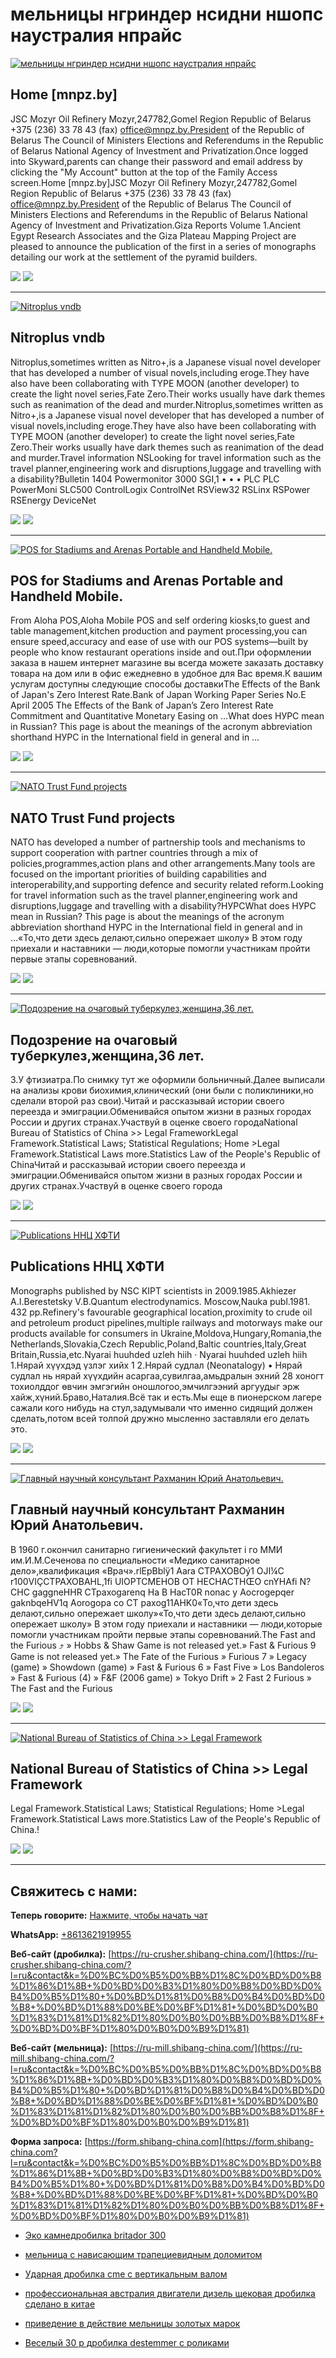 # мельницы нгриндер нсидни ншопс наустралия нпрайс

<a href="https://swt.shibang-china.com/?l=ru&img&k=%D0%BC%D0%B5%D0%BB%D1%8C%D0%BD%D0%B8%D1%86%D1%8B+%D0%BD%D0%B3%D1%80%D0%B8%D0%BD%D0%B4%D0%B5%D1%80+%D0%BD%D1%81%D0%B8%D0%B4%D0%BD%D0%B8+%D0%BD%D1%88%D0%BE%D0%BF%D1%81+%D0%BD%D0%B0%D1%83%D1%81%D1%82%D1%80%D0%B0%D0%BB%D0%B8%D1%8F+%D0%BD%D0%BF%D1%80%D0%B0%D0%B9%D1%81" target="_blank">![мельницы нгриндер нсидни ншопс наустралия нпрайс](http://static.shibang-china.com/all-800x300/1027.jpg)</a>

## Home [mnpz.by]
JSC Mozyr Oil Refinery Mozyr,247782,Gomel Region Republic of Belarus +375 (236) 33 78 43 (fax) office@mnpz.by.President of the Republic of Belarus The Council of Ministers Elections and Referendums in the Republic of Belarus National Agency of Investment and Privatization.Once logged into Skyward,parents can change their password and email address by clicking the &quot;My Account&quot; button at the top of the Family Access screen.Home [mnpz.by]JSC Mozyr Oil Refinery Mozyr,247782,Gomel Region Republic of Belarus +375 (236) 33 78 43 (fax) office@mnpz.by.President of the Republic of Belarus The Council of Ministers Elections and Referendums in the Republic of Belarus National Agency of Investment and Privatization.Giza Reports Volume 1.Ancient Egypt Research Associates and the Giza Plateau Mapping Project are pleased to announce the publication of the first in a series of monographs detailing our work at the settlement of the pyramid builders.


<a href="https://whatsapp.shibangsoft.com/WhatsApp.php" target="_blank" title="WhatsApp">![](http://static.shibang-china.com/icon/whatsapp.png)</a> <a href="https://swt.shibang-china.com/?l=ru&icon&k=%D0%BC%D0%B5%D0%BB%D1%8C%D0%BD%D0%B8%D1%86%D1%8B+%D0%BD%D0%B3%D1%80%D0%B8%D0%BD%D0%B4%D0%B5%D1%80+%D0%BD%D1%81%D0%B8%D0%B4%D0%BD%D0%B8+%D0%BD%D1%88%D0%BE%D0%BF%D1%81+%D0%BD%D0%B0%D1%83%D1%81%D1%82%D1%80%D0%B0%D0%BB%D0%B8%D1%8F+%D0%BD%D0%BF%D1%80%D0%B0%D0%B9%D1%81" target="_blank">![](http://static.shibang-china.com/icon/chat-ru.png)</a>

---

<a href="https://swt.shibang-china.com/?l=ru&img&k=%D0%BC%D0%B5%D0%BB%D1%8C%D0%BD%D0%B8%D1%86%D1%8B+%D0%BD%D0%B3%D1%80%D0%B8%D0%BD%D0%B4%D0%B5%D1%80+%D0%BD%D1%81%D0%B8%D0%B4%D0%BD%D0%B8+%D0%BD%D1%88%D0%BE%D0%BF%D1%81+%D0%BD%D0%B0%D1%83%D1%81%D1%82%D1%80%D0%B0%D0%BB%D0%B8%D1%8F+%D0%BD%D0%BF%D1%80%D0%B0%D0%B9%D1%81" target="_blank">![Nitroplus vndb](http://static.shibang-china.com/all-800x300/1182.jpg)</a>

## Nitroplus vndb
Nitroplus,sometimes written as Nitro+,is a Japanese visual novel developer that has developed a number of visual novels,including eroge.They have also have been collaborating with TYPE MOON (another developer) to create the light novel series,Fate Zero.Their works usually have dark themes such as reanimation of the dead and murder.Nitroplus,sometimes written as Nitro+,is a Japanese visual novel developer that has developed a number of visual novels,including eroge.They have also have been collaborating with TYPE MOON (another developer) to create the light novel series,Fate Zero.Their works usually have dark themes such as reanimation of the dead and murder.Travel information NSLooking for travel information such as the travel planner,engineering work and disruptions,luggage and travelling with a disability?Bulletin 1404 Powermonitor 3000 SGI,1 • • • PLC PLC PowerMoni SLC500 ControlLogix ControlNet RSView32 RSLinx RSPower RSEnergy DeviceNet


<a href="https://whatsapp.shibangsoft.com/WhatsApp.php" target="_blank" title="WhatsApp">![](http://static.shibang-china.com/icon/whatsapp.png)</a> <a href="https://swt.shibang-china.com/?l=ru&icon&k=%D0%BC%D0%B5%D0%BB%D1%8C%D0%BD%D0%B8%D1%86%D1%8B+%D0%BD%D0%B3%D1%80%D0%B8%D0%BD%D0%B4%D0%B5%D1%80+%D0%BD%D1%81%D0%B8%D0%B4%D0%BD%D0%B8+%D0%BD%D1%88%D0%BE%D0%BF%D1%81+%D0%BD%D0%B0%D1%83%D1%81%D1%82%D1%80%D0%B0%D0%BB%D0%B8%D1%8F+%D0%BD%D0%BF%D1%80%D0%B0%D0%B9%D1%81" target="_blank">![](http://static.shibang-china.com/icon/chat-ru.png)</a>

---

<a href="https://swt.shibang-china.com/?l=ru&img&k=%D0%BC%D0%B5%D0%BB%D1%8C%D0%BD%D0%B8%D1%86%D1%8B+%D0%BD%D0%B3%D1%80%D0%B8%D0%BD%D0%B4%D0%B5%D1%80+%D0%BD%D1%81%D0%B8%D0%B4%D0%BD%D0%B8+%D0%BD%D1%88%D0%BE%D0%BF%D1%81+%D0%BD%D0%B0%D1%83%D1%81%D1%82%D1%80%D0%B0%D0%BB%D0%B8%D1%8F+%D0%BD%D0%BF%D1%80%D0%B0%D0%B9%D1%81" target="_blank">![POS for Stadiums and Arenas Portable and Handheld Mobile.](http://static.shibang-china.com/all-800x300/917.jpg)</a>

## POS for Stadiums and Arenas Portable and Handheld Mobile.
From Aloha POS,Aloha Mobile POS and self ordering kiosks,to guest and table management,kitchen production and payment processing,you can ensure speed,accuracy and ease of use with our POS systems—built by people who know restaurant operations inside and out.При оформлении заказа в нашем интернет магазине вы всегда можете заказать доставку товара на дом или в офис ежедневно в удобное для Вас время.К вашим услугам доступны следующие способы доставкиThe Effects of the Bank of Japan's Zero Interest Rate.Bank of Japan Working Paper Series No.E April 2005 The Effects of the Bank of Japan’s Zero Interest Rate Commitment and Quantitative Monetary Easing on …What does НУРС mean in Russian? This page is about the meanings of the acronym abbreviation shorthand НУРС in the International field in general and in …


<a href="https://whatsapp.shibangsoft.com/WhatsApp.php" target="_blank" title="WhatsApp">![](http://static.shibang-china.com/icon/whatsapp.png)</a> <a href="https://swt.shibang-china.com/?l=ru&icon&k=%D0%BC%D0%B5%D0%BB%D1%8C%D0%BD%D0%B8%D1%86%D1%8B+%D0%BD%D0%B3%D1%80%D0%B8%D0%BD%D0%B4%D0%B5%D1%80+%D0%BD%D1%81%D0%B8%D0%B4%D0%BD%D0%B8+%D0%BD%D1%88%D0%BE%D0%BF%D1%81+%D0%BD%D0%B0%D1%83%D1%81%D1%82%D1%80%D0%B0%D0%BB%D0%B8%D1%8F+%D0%BD%D0%BF%D1%80%D0%B0%D0%B9%D1%81" target="_blank">![](http://static.shibang-china.com/icon/chat-ru.png)</a>

---

<a href="https://swt.shibang-china.com/?l=ru&img&k=%D0%BC%D0%B5%D0%BB%D1%8C%D0%BD%D0%B8%D1%86%D1%8B+%D0%BD%D0%B3%D1%80%D0%B8%D0%BD%D0%B4%D0%B5%D1%80+%D0%BD%D1%81%D0%B8%D0%B4%D0%BD%D0%B8+%D0%BD%D1%88%D0%BE%D0%BF%D1%81+%D0%BD%D0%B0%D1%83%D1%81%D1%82%D1%80%D0%B0%D0%BB%D0%B8%D1%8F+%D0%BD%D0%BF%D1%80%D0%B0%D0%B9%D1%81" target="_blank">![NATO Trust Fund projects](http://static.shibang-china.com/all-800x300/624.jpg)</a>

## NATO Trust Fund projects
NATO has developed a number of partnership tools and mechanisms to support cooperation with partner countries through a mix of policies,programmes,action plans and other arrangements.Many tools are focused on the important priorities of building capabilities and interoperability,and supporting defence and security related reform.Looking for travel information such as the travel planner,engineering work and disruptions,luggage and travelling with a disability?НУРСWhat does НУРС mean in Russian? This page is about the meanings of the acronym abbreviation shorthand НУРС in the International field in general and in …&#171;То,что дети здесь делают,сильно опережает школу&#187; В этом году приехали и наставники — люди,которые помогли участникам пройти первые этапы соревнований.


<a href="https://whatsapp.shibangsoft.com/WhatsApp.php" target="_blank" title="WhatsApp">![](http://static.shibang-china.com/icon/whatsapp.png)</a> <a href="https://swt.shibang-china.com/?l=ru&icon&k=%D0%BC%D0%B5%D0%BB%D1%8C%D0%BD%D0%B8%D1%86%D1%8B+%D0%BD%D0%B3%D1%80%D0%B8%D0%BD%D0%B4%D0%B5%D1%80+%D0%BD%D1%81%D0%B8%D0%B4%D0%BD%D0%B8+%D0%BD%D1%88%D0%BE%D0%BF%D1%81+%D0%BD%D0%B0%D1%83%D1%81%D1%82%D1%80%D0%B0%D0%BB%D0%B8%D1%8F+%D0%BD%D0%BF%D1%80%D0%B0%D0%B9%D1%81" target="_blank">![](http://static.shibang-china.com/icon/chat-ru.png)</a>

---

<a href="https://swt.shibang-china.com/?l=ru&img&k=%D0%BC%D0%B5%D0%BB%D1%8C%D0%BD%D0%B8%D1%86%D1%8B+%D0%BD%D0%B3%D1%80%D0%B8%D0%BD%D0%B4%D0%B5%D1%80+%D0%BD%D1%81%D0%B8%D0%B4%D0%BD%D0%B8+%D0%BD%D1%88%D0%BE%D0%BF%D1%81+%D0%BD%D0%B0%D1%83%D1%81%D1%82%D1%80%D0%B0%D0%BB%D0%B8%D1%8F+%D0%BD%D0%BF%D1%80%D0%B0%D0%B9%D1%81" target="_blank">![Подозрение на очаговый туберкулез,женщина,36 лет.](http://static.shibang-china.com/all-800x300/721.jpg)</a>

## Подозрение на очаговый туберкулез,женщина,36 лет.
3.У фтизиатра.По снимку тут же оформили больничный.Далее выписали на анализы крови биохимия,клинический (они были с поликлиники,но сделали второй раз свои).Читай и рассказывай истории своего переезда и эмиграции.Обменивайся опытом жизни в разных городах России и других странах.Участвуй в оценке своего городаNational Bureau of Statistics of China &gt;&gt; Legal FrameworkLegal Framework.Statistical Laws; Statistical Regulations; Home &gt;Legal Framework.Statistical Laws more.Statistics Law of the People's Republic of ChinaЧитай и рассказывай истории своего переезда и эмиграции.Обменивайся опытом жизни в разных городах России и других странах.Участвуй в оценке своего города


<a href="https://whatsapp.shibangsoft.com/WhatsApp.php" target="_blank" title="WhatsApp">![](http://static.shibang-china.com/icon/whatsapp.png)</a> <a href="https://swt.shibang-china.com/?l=ru&icon&k=%D0%BC%D0%B5%D0%BB%D1%8C%D0%BD%D0%B8%D1%86%D1%8B+%D0%BD%D0%B3%D1%80%D0%B8%D0%BD%D0%B4%D0%B5%D1%80+%D0%BD%D1%81%D0%B8%D0%B4%D0%BD%D0%B8+%D0%BD%D1%88%D0%BE%D0%BF%D1%81+%D0%BD%D0%B0%D1%83%D1%81%D1%82%D1%80%D0%B0%D0%BB%D0%B8%D1%8F+%D0%BD%D0%BF%D1%80%D0%B0%D0%B9%D1%81" target="_blank">![](http://static.shibang-china.com/icon/chat-ru.png)</a>

---

<a href="https://swt.shibang-china.com/?l=ru&img&k=%D0%BC%D0%B5%D0%BB%D1%8C%D0%BD%D0%B8%D1%86%D1%8B+%D0%BD%D0%B3%D1%80%D0%B8%D0%BD%D0%B4%D0%B5%D1%80+%D0%BD%D1%81%D0%B8%D0%B4%D0%BD%D0%B8+%D0%BD%D1%88%D0%BE%D0%BF%D1%81+%D0%BD%D0%B0%D1%83%D1%81%D1%82%D1%80%D0%B0%D0%BB%D0%B8%D1%8F+%D0%BD%D0%BF%D1%80%D0%B0%D0%B9%D1%81" target="_blank">![Publications ННЦ ХФТИ](http://static.shibang-china.com/all-800x300/1359.jpg)</a>

## Publications ННЦ ХФТИ
Monographs published by NSC KIPT scientists in 2009.1985.Akhiezer A.I.Berestetsky V.B.Quantum electrodynamics. Moscow,Nauka publ.1981. 432 pp.Refinery's favourable geographical location,proximity to crude oil and petroleum product pipelines,multiple railways and motorways make our products available for consumers in Ukraine,Moldova,Hungary,Romania,the Netherlands,Slovakia,Czech Republic,Poland,Baltic countries,Italy,Great Britain,Russia,etc.Nyarai huuhded uzleh hiih&nbsp;&#0183;&#32;Nyarai huuhded uzleh hiih 1.Нярай хүүхдэд үзлэг хийх 1 2.Нярай судлал (Neonatalogy) • Нярай судлал нь нярай хүүхдийн асаргаа,сувилгаа,амьдралын эхний 28 хоногт тохиолддог өвчин эмгэгийн оношлогоо,эмчилгээний аргуудыг эрж хайж,хүний.Браво,Наталия.Всё так и есть.Мы еще в пионерском лагере сажали кого нибудь на стул,задумывали что именно сидящий должен сделать,потом всей толпой дружно мысленно заставляли его делать это.


<a href="https://whatsapp.shibangsoft.com/WhatsApp.php" target="_blank" title="WhatsApp">![](http://static.shibang-china.com/icon/whatsapp.png)</a> <a href="https://swt.shibang-china.com/?l=ru&icon&k=%D0%BC%D0%B5%D0%BB%D1%8C%D0%BD%D0%B8%D1%86%D1%8B+%D0%BD%D0%B3%D1%80%D0%B8%D0%BD%D0%B4%D0%B5%D1%80+%D0%BD%D1%81%D0%B8%D0%B4%D0%BD%D0%B8+%D0%BD%D1%88%D0%BE%D0%BF%D1%81+%D0%BD%D0%B0%D1%83%D1%81%D1%82%D1%80%D0%B0%D0%BB%D0%B8%D1%8F+%D0%BD%D0%BF%D1%80%D0%B0%D0%B9%D1%81" target="_blank">![](http://static.shibang-china.com/icon/chat-ru.png)</a>

---

<a href="https://swt.shibang-china.com/?l=ru&img&k=%D0%BC%D0%B5%D0%BB%D1%8C%D0%BD%D0%B8%D1%86%D1%8B+%D0%BD%D0%B3%D1%80%D0%B8%D0%BD%D0%B4%D0%B5%D1%80+%D0%BD%D1%81%D0%B8%D0%B4%D0%BD%D0%B8+%D0%BD%D1%88%D0%BE%D0%BF%D1%81+%D0%BD%D0%B0%D1%83%D1%81%D1%82%D1%80%D0%B0%D0%BB%D0%B8%D1%8F+%D0%BD%D0%BF%D1%80%D0%B0%D0%B9%D1%81" target="_blank">![Главный научный консультант Рахманин Юрий Анатольевич.](http://static.shibang-china.com/all-800x300/897.jpg)</a>

## Главный научный консультант Рахманин Юрий Анатольевич.
В 1960 г.окончил санитарно гигиенический факультет i го ММИ им.И.М.Сеченова по специальности &#171;Медико санитарное дело&#187;,квалификация &#171;Врач&#187;.rlEpBbl&#255;1 Aara CTPAXOBO&#253;1 OJI&#188;C r100VI&#199;CTPAXOBAHL,1fi UIOPTCMEHOB OT HECHACTHŒO cnYHAfi N?CHC gaggneHHR CTpaxogarenq Ha B HacT0R nonac y Aocrogepqer gaknbqeHV1q Aorogopa co CT paxog11AHK0&#171;То,что дети здесь делают,сильно опережает школу&#187;&#171;То,что дети здесь делают,сильно опережает школу&#187; В этом году приехали и наставники — люди,которые помогли участникам пройти первые этапы соревнований.The Fast and the Furious ⤴ &#187; Hobbs &amp; Shaw Game is not released yet.&#187; Fast &amp; Furious 9 Game is not released yet.&#187; The Fate of the Furious &#187; Furious 7 &#187; Legacy (game) &#187; Showdown (game) &#187; Fast &amp; Furious 6 &#187; Fast Five &#187; Los Bandoleros &#187; Fast &amp; Furious (4) &#187; F&amp;F (2006 game) &#187; Tokyo Drift &#187; 2 Fast 2 Furious &#187; The Fast and the Furious


<a href="https://whatsapp.shibangsoft.com/WhatsApp.php" target="_blank" title="WhatsApp">![](http://static.shibang-china.com/icon/whatsapp.png)</a> <a href="https://swt.shibang-china.com/?l=ru&icon&k=%D0%BC%D0%B5%D0%BB%D1%8C%D0%BD%D0%B8%D1%86%D1%8B+%D0%BD%D0%B3%D1%80%D0%B8%D0%BD%D0%B4%D0%B5%D1%80+%D0%BD%D1%81%D0%B8%D0%B4%D0%BD%D0%B8+%D0%BD%D1%88%D0%BE%D0%BF%D1%81+%D0%BD%D0%B0%D1%83%D1%81%D1%82%D1%80%D0%B0%D0%BB%D0%B8%D1%8F+%D0%BD%D0%BF%D1%80%D0%B0%D0%B9%D1%81" target="_blank">![](http://static.shibang-china.com/icon/chat-ru.png)</a>

---

<a href="https://swt.shibang-china.com/?l=ru&img&k=%D0%BC%D0%B5%D0%BB%D1%8C%D0%BD%D0%B8%D1%86%D1%8B+%D0%BD%D0%B3%D1%80%D0%B8%D0%BD%D0%B4%D0%B5%D1%80+%D0%BD%D1%81%D0%B8%D0%B4%D0%BD%D0%B8+%D0%BD%D1%88%D0%BE%D0%BF%D1%81+%D0%BD%D0%B0%D1%83%D1%81%D1%82%D1%80%D0%B0%D0%BB%D0%B8%D1%8F+%D0%BD%D0%BF%D1%80%D0%B0%D0%B9%D1%81" target="_blank">![National Bureau of Statistics of China &gt;&gt; Legal Framework](http://static.shibang-china.com/all-800x300/617.jpg)</a>

## National Bureau of Statistics of China &gt;&gt; Legal Framework
Legal Framework.Statistical Laws; Statistical Regulations; Home &gt;Legal Framework.Statistical Laws more.Statistics Law of the People's Republic of China.!

<a href="https://whatsapp.shibangsoft.com/WhatsApp.php" target="_blank" title="WhatsApp">![](http://static.shibang-china.com/icon/whatsapp.png)</a> <a href="https://swt.shibang-china.com/?l=ru&icon&k=%D0%BC%D0%B5%D0%BB%D1%8C%D0%BD%D0%B8%D1%86%D1%8B+%D0%BD%D0%B3%D1%80%D0%B8%D0%BD%D0%B4%D0%B5%D1%80+%D0%BD%D1%81%D0%B8%D0%B4%D0%BD%D0%B8+%D0%BD%D1%88%D0%BE%D0%BF%D1%81+%D0%BD%D0%B0%D1%83%D1%81%D1%82%D1%80%D0%B0%D0%BB%D0%B8%D1%8F+%D0%BD%D0%BF%D1%80%D0%B0%D0%B9%D1%81" target="_blank">![](http://static.shibang-china.com/icon/chat-ru.png)</a>

---
## Свяжитесь с нами:

**Теперь говорите:** [Нажмите, чтобы начать чат](https://swt.shibang-china.com?l=ru&contact&k=%D0%BC%D0%B5%D0%BB%D1%8C%D0%BD%D0%B8%D1%86%D1%8B+%D0%BD%D0%B3%D1%80%D0%B8%D0%BD%D0%B4%D0%B5%D1%80+%D0%BD%D1%81%D0%B8%D0%B4%D0%BD%D0%B8+%D0%BD%D1%88%D0%BE%D0%BF%D1%81+%D0%BD%D0%B0%D1%83%D1%81%D1%82%D1%80%D0%B0%D0%BB%D0%B8%D1%8F+%D0%BD%D0%BF%D1%80%D0%B0%D0%B9%D1%81)

**WhatsApp:**  [+8613621919955](https://whatsapp.shibangsoft.com/WhatsApp.php)

**Веб-сайт (дробилка):** [https://ru-crusher.shibang-china.com/](https://ru-crusher.shibang-china.com/?l=ru&contact&k=%D0%BC%D0%B5%D0%BB%D1%8C%D0%BD%D0%B8%D1%86%D1%8B+%D0%BD%D0%B3%D1%80%D0%B8%D0%BD%D0%B4%D0%B5%D1%80+%D0%BD%D1%81%D0%B8%D0%B4%D0%BD%D0%B8+%D0%BD%D1%88%D0%BE%D0%BF%D1%81+%D0%BD%D0%B0%D1%83%D1%81%D1%82%D1%80%D0%B0%D0%BB%D0%B8%D1%8F+%D0%BD%D0%BF%D1%80%D0%B0%D0%B9%D1%81)

**Веб-сайт (мельница):** [https://ru-mill.shibang-china.com/](https://ru-mill.shibang-china.com/?l=ru&contact&k=%D0%BC%D0%B5%D0%BB%D1%8C%D0%BD%D0%B8%D1%86%D1%8B+%D0%BD%D0%B3%D1%80%D0%B8%D0%BD%D0%B4%D0%B5%D1%80+%D0%BD%D1%81%D0%B8%D0%B4%D0%BD%D0%B8+%D0%BD%D1%88%D0%BE%D0%BF%D1%81+%D0%BD%D0%B0%D1%83%D1%81%D1%82%D1%80%D0%B0%D0%BB%D0%B8%D1%8F+%D0%BD%D0%BF%D1%80%D0%B0%D0%B9%D1%81)

**Форма запроса:** [https://form.shibang-china.com](https://form.shibang-china.com?l=ru&contact&k=%D0%BC%D0%B5%D0%BB%D1%8C%D0%BD%D0%B8%D1%86%D1%8B+%D0%BD%D0%B3%D1%80%D0%B8%D0%BD%D0%B4%D0%B5%D1%80+%D0%BD%D1%81%D0%B8%D0%B4%D0%BD%D0%B8+%D0%BD%D1%88%D0%BE%D0%BF%D1%81+%D0%BD%D0%B0%D1%83%D1%81%D1%82%D1%80%D0%B0%D0%BB%D0%B8%D1%8F+%D0%BD%D0%BF%D1%80%D0%B0%D0%B9%D1%81)

* [Эко камнедробилка britador 300](../121/%D0%AD%D0%BA%D0%BE%20%D0%BA%D0%B0%D0%BC%D0%BD%D0%B5%D0%B4%D1%80%D0%BE%D0%B1%D0%B8%D0%BB%D0%BA%D0%B0%20britador%20300.md)

* [мельница с нависающим трапециевидным доломитом](../123/%D0%BC%D0%B5%D0%BB%D1%8C%D0%BD%D0%B8%D1%86%D0%B0%20%D1%81%20%D0%BD%D0%B0%D0%B2%D0%B8%D1%81%D0%B0%D1%8E%D1%89%D0%B8%D0%BC%20%D1%82%D1%80%D0%B0%D0%BF%D0%B5%D1%86%D0%B8%D0%B5%D0%B2%D0%B8%D0%B4%D0%BD%D1%8B%D0%BC%20%D0%B4%D0%BE%D0%BB%D0%BE%D0%BC%D0%B8%D1%82%D0%BE%D0%BC.md)

* [Ударная дробилка cme с вертикальным валом](../123/%D0%A3%D0%B4%D0%B0%D1%80%D0%BD%D0%B0%D1%8F%20%D0%B4%D1%80%D0%BE%D0%B1%D0%B8%D0%BB%D0%BA%D0%B0%20cme%20%D1%81%20%D0%B2%D0%B5%D1%80%D1%82%D0%B8%D0%BA%D0%B0%D0%BB%D1%8C%D0%BD%D1%8B%D0%BC%20%D0%B2%D0%B0%D0%BB%D0%BE%D0%BC.md)

* [профессиональная австралия двигатели дизель щековая дробилка сделано в китае](../121/%D0%BF%D1%80%D0%BE%D1%84%D0%B5%D1%81%D1%81%D0%B8%D0%BE%D0%BD%D0%B0%D0%BB%D1%8C%D0%BD%D0%B0%D1%8F%20%D0%B0%D0%B2%D1%81%D1%82%D1%80%D0%B0%D0%BB%D0%B8%D1%8F%20%D0%B4%D0%B2%D0%B8%D0%B3%D0%B0%D1%82%D0%B5%D0%BB%D0%B8%20%D0%B4%D0%B8%D0%B7%D0%B5%D0%BB%D1%8C%20%D1%89%D0%B5%D0%BA%D0%BE%D0%B2%D0%B0%D1%8F%20%D0%B4%D1%80%D0%BE%D0%B1%D0%B8%D0%BB%D0%BA%D0%B0%20%D1%81%D0%B4%D0%B5%D0%BB%D0%B0%D0%BD%D0%BE%20%D0%B2%20%D0%BA%D0%B8%D1%82%D0%B0%D0%B5.md)

* [приведение в действие мельницы золотых марок](../122/%D0%BF%D1%80%D0%B8%D0%B2%D0%B5%D0%B4%D0%B5%D0%BD%D0%B8%D0%B5%20%D0%B2%20%D0%B4%D0%B5%D0%B9%D1%81%D1%82%D0%B2%D0%B8%D0%B5%20%D0%BC%D0%B5%D0%BB%D1%8C%D0%BD%D0%B8%D1%86%D1%8B%20%D0%B7%D0%BE%D0%BB%D0%BE%D1%82%D1%8B%D1%85%20%D0%BC%D0%B0%D1%80%D0%BE%D0%BA.md)

* [Веселый 30 р дробилка destemmer с роликами](../125/%D0%92%D0%B5%D1%81%D0%B5%D0%BB%D1%8B%D0%B9%2030%20%D1%80%20%D0%B4%D1%80%D0%BE%D0%B1%D0%B8%D0%BB%D0%BA%D0%B0%20destemmer%20%D1%81%20%D1%80%D0%BE%D0%BB%D0%B8%D0%BA%D0%B0%D0%BC%D0%B8.md)